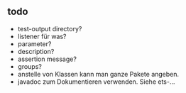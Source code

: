## todo

- test-output directory?
- listener für was?
- parameter?
- description?
- assertion message?
- groups?
- anstelle von Klassen kann man ganze Pakete angeben.
- javadoc zum Dokumentieren verwenden. Siehe ets-...